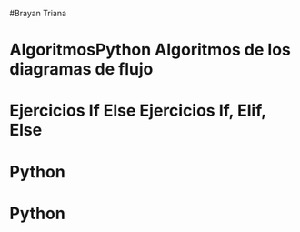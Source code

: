 #Brayan Triana

# AlgoritmosPython Algoritmos de los diagramas de flujo
# Ejercicios If Else Ejercicios If, Elif, Else
# Python
# Python
